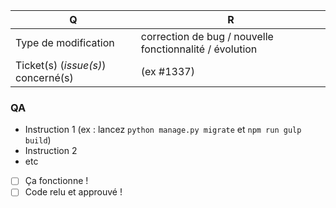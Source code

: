 | Q                                   | R
| ----------------------------------- | -------------------------------------------
| Type de modification                | correction de bug / nouvelle fonctionnalité / évolution
| Ticket(s) (_issue(s)_) concerné(s)  | (ex #1337)

### QA

- Instruction 1 (ex : lancez `python manage.py migrate` et `npm run gulp build`)
- Instruction 2
- etc

<!-- À compléter par les testeurs qui feront la QA, n'y touchez pas quand vous proposez une pull request. -->

- [ ] Ça fonctionne !
- [ ] Code relu et approuvé !